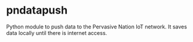 # pndatapush
Python module to push data to the Pervasive Nation IoT network. It saves data locally until there is internet access. 
